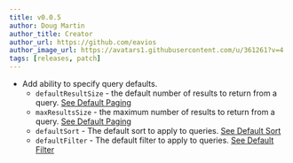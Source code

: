 ```yaml
---
title: v0.0.5
author: Doug Martin
author_title: Creator
author_url: https://github.com/eavios
author_image_url: https://avatars1.githubusercontent.com/u/361261?v=4
tags: [releases, patch]
---
```


* Add ability to specify query defaults.
  * `defaultResultSize` -  the default number of results to return from a query. [See Default Paging](/docs/graphql/resolvers#default-paging)
  * `maxResultsSize` -  the maximum number of results to return from a query. [See Default Paging](/docs/graphql/resolvers#default-paging)
  * `defaultSort` -  The default sort to apply to queries. [See Default Sort](/docs/graphql/resolvers#default-sort)
  * `defaultFilter` -  The default filter to apply to queries. [See Default Filter](/docs/graphql/resolvers#default-filter)
